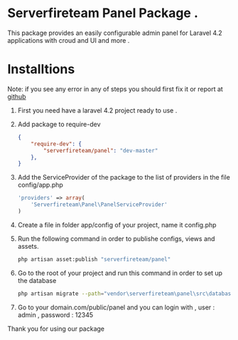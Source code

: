 Serverfireteam Panel Package .
=====

This package provides an easily configurable admin panel for Laravel 4.2 applications with croud and UI and more .

Installtions
====
Note: if you see any error in any of steps you should first fix it or report at [github](https://github.com/serverfireteam/panel/issues/new)


1. First you need have a laravel 4.2 project ready to use . 

2.  Add package to require-dev 

    ```json
    {
        "require-dev": {
            "serverfireteam/panel": "dev-master"
        },
    }
    ```

3.  Add the ServiceProvider of the package to the list of providers in the file config/app.php

    ```php
    'providers' => array(
        'Serverfireteam\Panel\PanelServiceProvider'
    )
    ```

4. Create a file in folder app/config of your project, name it config.php 

4. Run the following command in order to publishe configs, views and assets.  

    ```bash
    php artisan asset:publish "serverfireteam/panel"
    ```

5. Go to the root of your project and run this command in order to set up the database

    ```bash
    php artisan migrate --path="vendor\serverfireteam\panel\src\database\migrations"
    ```

6. Go to your domain.com/public/panel and you can login with , user : admin , password : 12345



Thank you for using our package 

